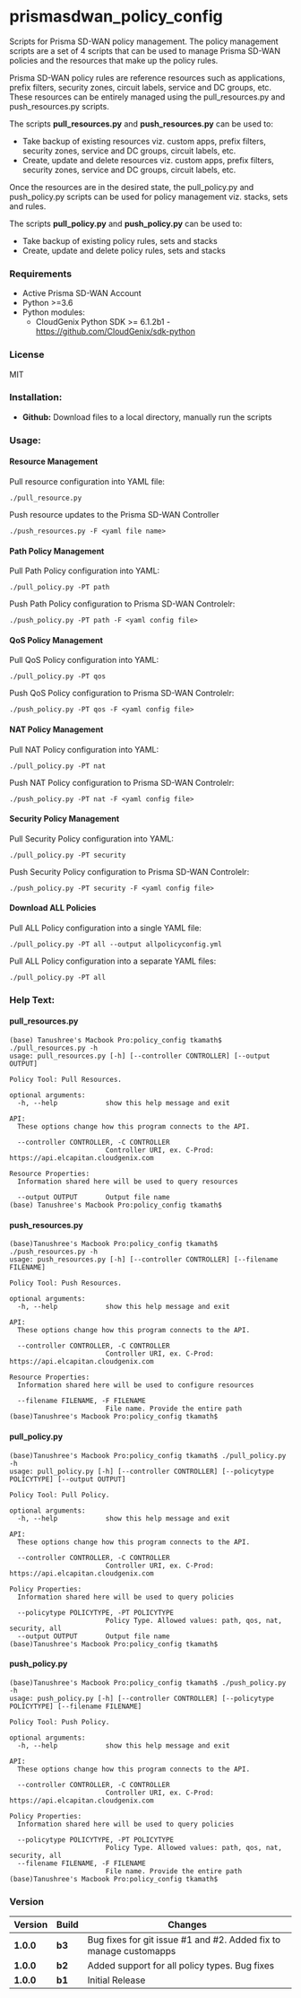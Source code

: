 # prismasdwan_policy_config
Scripts for Prisma SD-WAN policy management.
The policy management scripts are a set of 4 scripts that can be used to manage Prisma SD-WAN policies and the resources that make up the policy rules.

Prisma SD-WAN policy rules are reference resources such as applications, prefix filters, security zones, circuit labels, service and DC groups, etc.
These resources can be entirely managed using the pull_resources.py and push_resources.py scripts.

The scripts **pull_resources.py** and **push_resources.py** can be used to:
- Take backup of existing resources viz. custom apps, prefix filters, security zones, service and DC groups, circuit labels, etc.
- Create, update and delete resources viz. custom apps, prefix filters, security zones, service and DC groups, circuit labels, etc.

Once the resources are in the desired state, the pull_policy.py and push_policy.py scripts can be used for policy management viz. stacks, sets and rules.

The scripts **pull_policy.py** and **push_policy.py** can be used to:
- Take backup of existing policy rules, sets and stacks
- Create, update and delete policy rules, sets and stacks 

### Requirements
* Active Prisma SD-WAN Account
* Python >=3.6
* Python modules:
    * CloudGenix Python SDK >= 6.1.2b1 - <https://github.com/CloudGenix/sdk-python>

### License
MIT

### Installation:
 - **Github:** Download files to a local directory, manually run the scripts

### Usage:
#### Resource Management
Pull resource configuration into YAML file:
```
./pull_resource.py
```
Push resource updates to the Prisma SD-WAN Controller
``` 
./push_resources.py -F <yaml file name> 
```

#### Path Policy Management
Pull Path Policy configuration into YAML:
```angular2
./pull_policy.py -PT path 
```
Push Path Policy configuration to Prisma SD-WAN Controlelr:
```angular2
./push_policy.py -PT path -F <yaml config file>
```

#### QoS Policy Management
Pull QoS Policy configuration into YAML:
```angular2
./pull_policy.py -PT qos 
```
Push QoS Policy configuration to Prisma SD-WAN Controlelr:
```angular2
./push_policy.py -PT qos -F <yaml config file>
```

#### NAT Policy Management
Pull NAT Policy configuration into YAML:
```angular2
./pull_policy.py -PT nat 
```
Push NAT Policy configuration to Prisma SD-WAN Controlelr:
```angular2
./push_policy.py -PT nat -F <yaml config file>
```

#### Security Policy Management
Pull Security Policy configuration into YAML:
```angular2
./pull_policy.py -PT security 
```
Push Security Policy configuration to Prisma SD-WAN Controlelr:
```angular2
./push_policy.py -PT security -F <yaml config file>
```

#### Download ALL Policies
Pull ALL Policy configuration into a single YAML file:
```angular2
./pull_policy.py -PT all --output allpolicyconfig.yml
```
Pull ALL Policy configuration into a separate YAML files:
```angular2
./pull_policy.py -PT all 
```

### Help Text:
#### pull_resources.py
```
(base) Tanushree's Macbook Pro:policy_config tkamath$ ./pull_resources.py -h
usage: pull_resources.py [-h] [--controller CONTROLLER] [--output OUTPUT]

Policy Tool: Pull Resources.

optional arguments:
  -h, --help            show this help message and exit

API:
  These options change how this program connects to the API.

  --controller CONTROLLER, -C CONTROLLER
                        Controller URI, ex. C-Prod: https://api.elcapitan.cloudgenix.com

Resource Properties:
  Information shared here will be used to query resources

  --output OUTPUT       Output file name
(base) Tanushree's Macbook Pro:policy_config tkamath$
```

#### push_resources.py
```
(base)Tanushree's Macbook Pro:policy_config tkamath$ ./push_resources.py -h
usage: push_resources.py [-h] [--controller CONTROLLER] [--filename FILENAME]

Policy Tool: Push Resources.

optional arguments:
  -h, --help            show this help message and exit

API:
  These options change how this program connects to the API.

  --controller CONTROLLER, -C CONTROLLER
                        Controller URI, ex. C-Prod: https://api.elcapitan.cloudgenix.com

Resource Properties:
  Information shared here will be used to configure resources

  --filename FILENAME, -F FILENAME
                        File name. Provide the entire path
(base)Tanushree's Macbook Pro:policy_config tkamath$ 
```

#### pull_policy.py
```
(base)Tanushree's Macbook Pro:policy_config tkamath$ ./pull_policy.py -h
usage: pull_policy.py [-h] [--controller CONTROLLER] [--policytype POLICYTYPE] [--output OUTPUT]

Policy Tool: Pull Policy.

optional arguments:
  -h, --help            show this help message and exit

API:
  These options change how this program connects to the API.

  --controller CONTROLLER, -C CONTROLLER
                        Controller URI, ex. C-Prod: https://api.elcapitan.cloudgenix.com

Policy Properties:
  Information shared here will be used to query policies

  --policytype POLICYTYPE, -PT POLICYTYPE
                        Policy Type. Allowed values: path, qos, nat, security, all
  --output OUTPUT       Output file name
(base)Tanushree's Macbook Pro:policy_config tkamath$
```

#### push_policy.py
```
(base)Tanushree's Macbook Pro:policy_config tkamath$ ./push_policy.py -h
usage: push_policy.py [-h] [--controller CONTROLLER] [--policytype POLICYTYPE] [--filename FILENAME]

Policy Tool: Push Policy.

optional arguments:
  -h, --help            show this help message and exit

API:
  These options change how this program connects to the API.

  --controller CONTROLLER, -C CONTROLLER
                        Controller URI, ex. C-Prod: https://api.elcapitan.cloudgenix.com

Policy Properties:
  Information shared here will be used to query policies

  --policytype POLICYTYPE, -PT POLICYTYPE
                        Policy Type. Allowed values: path, qos, nat, security, all
  --filename FILENAME, -F FILENAME
                        File name. Provide the entire path
(base)Tanushree's Macbook Pro:policy_config tkamath$
```

### Version
| Version | Build | Changes |
| ------- | ----- | ------- |
| **1.0.0** | **b3** | Bug fixes for git issue #1 and #2. Added fix to manage customapps |
| **1.0.0** | **b2** | Added support for all policy types. Bug fixes |
| **1.0.0** | **b1** | Initial Release |
